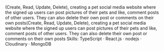 (Create, Read,
Update, Delete), creating a pet social media website where the signed up users can post pictures
of their pets and like, comment posts of other users. They can also delete their own post or
comments on their own posts(Create, Read, Update, Delete), creating a pet social media website where the signed up users can post pictures of their pets and like, comment posts of other users. They can also delete their own post or comments on their own posts
Skills: TypeScript · React.js · nodejs · Cloudinary · MongoDB

